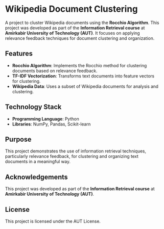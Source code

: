 # Wikipedia Document Clustering  

A project to cluster Wikipedia documents using the **Rocchio Algorithm**. This project was developed as part of the **Information Retrieval course** at **Amirkabir University of Technology (AUT)**. It focuses on applying relevance feedback techniques for document clustering and organization.  

## Features  
- **Rocchio Algorithm**: Implements the Rocchio method for clustering documents based on relevance feedback.  
- **TF-IDF Vectorization**: Transforms text documents into feature vectors for clustering.  
- **Wikipedia Data**: Uses a subset of Wikipedia documents for analysis and clustering.  

## Technology Stack  
- **Programming Language**: Python  
- **Libraries**: NumPy, Pandas, Scikit-learn  

## Purpose  
This project demonstrates the use of information retrieval techniques, particularly relevance feedback, for clustering and organizing text documents in a meaningful way.  

## Acknowledgements  
This project was developed as part of the **Information Retrieval course** at **Amirkabir University of Technology (AUT)**.  

## License  
This project is licensed under the AUT License. 
